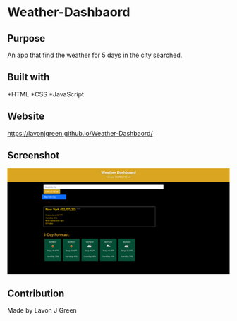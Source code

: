 # Weather-Dashbaord

## Purpose
An app that find the weather for 5 days in the city searched.

## Built with
*HTML
*CSS
*JavaScript

## Website
https://lavonjgreen.github.io/Weather-Dashbaord/

## Screenshot
![Alt text](/dashboard.png)


## Contribution 
Made by Lavon J Green

